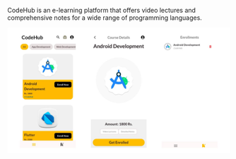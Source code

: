 CodeHub is an e-learning platform that offers video lectures and comprehensive notes for a wide range of programming languages.

![Image Alt](https://github.com/akshitrajput/Project-CodeHub/blob/master/APP_UI_Screenshots.jpg)
